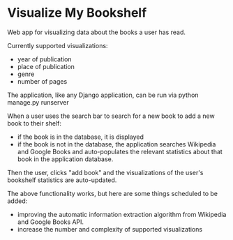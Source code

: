 # Visualize My Bookshelf

Web app for visualizing data about the books a user has read.

Currently supported visualizations:
- year of publication
- place of publication
- genre
- number of pages

The application, like any Django application, can be run via python manage.py runserver

When a user uses the search bar to search for a new book to add a new book to their shelf:
- if the book is in the database, it is displayed
- if the book is not in the database, the application searches Wikipedia and Google Books and auto-populates the relevant statistics about that book in the application database.

Then the user, clicks "add book" and the visualizations of the user's bookshelf statistics are auto-updated.

The above functionality works, but here are some things scheduled to be added:
- improving the automatic information extraction algorithm from Wikipedia and Google Books API.
- increase the number and complexity of supported visualizations
